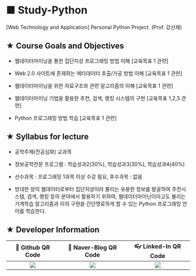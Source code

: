# ■ Study-Python
[Web Technology and Application] Personal Python Project. (Prof. 강신재)

## ★ Course Goals and Objectives

* 웹데이터마이닝을 통한 집단지성 프로그래밍 방법 이해 [교육목표 1 관련] 

* Web 2.0 사이트에 존재하는 메타데이터 추출/가공 방법 이해 [교육목표 1 관련] 

* 웹데이터마이닝을 위한 자료구조와 관련 알고리즘의 이해 [교육목표 1 관련] 

* 웹데이터마이닝 기법을 활용한 추천, 검색, 랭킹 시스템의 구현 [교육목표 1,2,3 관련] 

* Python 프로그래밍 방법 학습 [교육목표 1 관련]

## ★ Syllabus for lecture

* 공학주제(전공심화) 교과목 

* 정보공학전문 프로그램 : 학습성과2(30%), 학습성과3(30%), 학습성과4(40%) 

* 선수과목 : 프로그래밍 1과목 이상 수강 필요, 후수과목 : 없음 

* 방대한 양의 웹데이터로부터 집단지성이라 불리는 유용한 정보를 발굴하여 추천시스템, 검색, 랭킹 등의 분야에서 활용하기 위하여, 웹데이터마이닌이라고도 불리는 기계학습 알고리즘과 이의 구현을 간단명료하게 할 수 있는 Python 프로그래밍 언어를 학습한다. 

## ★ Developer Information

|:rocket: Github QR Code|:pencil: Naver-Blog QR Code|:eyeglasses: Linked-In QR Code|
|:---------------------:|:-------------------------:|:----------------------------:|
|![](https://user-images.githubusercontent.com/20036523/50044128-60406880-00c2-11e9-8d57-ea1cb8e6b2a7.jpg)|![](https://user-images.githubusercontent.com/20036523/50044131-60d8ff00-00c2-11e9-818c-cf5ad97dc76e.jpg)|![](https://user-images.githubusercontent.com/20036523/50044130-60d8ff00-00c2-11e9-991a-107bffa2bf57.jpg)|
